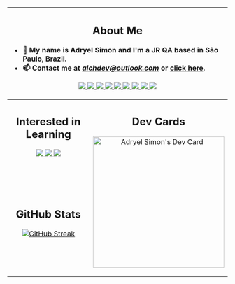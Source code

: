 <table width="800px">
<thead>
<tr>
<th colspan="2" align='left'>

<span align="center">

## About Me

</span>

- 👋 My name is Adryel Simon and I'm a JR QA based in São Paulo, Brazil. 
- 📫 Contact me at *[alchdev@outlook.com](mailto:alchdev@outlook.com)* or <a href="https://alchemistdev.vercel.app/about">click here</a>.

<p align='center'>
<a href='https://html.com/'>
<img src="https://skillicons.dev/icons?i=html"/>
</a>
<a href='https://www.w3.org/Style/CSS/Overview.en.html'>
<img src="https://skillicons.dev/icons?i=css"/>
</a>
<a href='https://www.javascript.com/'>
<img src="https://skillicons.dev/icons?i=js"/>
</a>
<a href='https://styled-components.com/'>
<img src="https://skillicons.dev/icons?i=styledcomponents"/>
</a>
<a href='https://getbootstrap.com/'>
<img src="https://skillicons.dev/icons?i=bootstrap"/>
</a>
<a href='https://tailwindui.com/'>
<img src="https://skillicons.dev/icons?i=tailwind"/>
</a>
<a href='https://reactjs.org/'>
<img src="https://skillicons.dev/icons?i=react"/>
</a>
<a href='https://nextjs.org/'>
<img src="https://skillicons.dev/icons?i=nextjs"/>
</a>
<a href='https://pt.stackoverflow.com/'>
<img src="https://skillicons.dev/icons?i=angular"/>
</a>
  
</p>
</th>
</tr>
</thead>
<tbody>
<tr>
<td  valign='top' align="center" width="50%">

## Interested in Learning

<a href='https://supabase.com/'>
<img src="https://skillicons.dev/icons?i=supabase"/>
</a>
<a href='https://vuejs.org/'>
<img src="https://skillicons.dev/icons?i=vuejs"/>
</a>
<a href='https://nuxtjs.org/'>
<img src="https://skillicons.dev/icons?i=nuxtjs"/>
</a>
</td>
<td rowspan="2" valign='top' align="center" width="50%">

## Dev Cards
 
<a href="https://app.daily.dev/alchemistdev"><img src="https://api.daily.dev/devcards/d49046863a4e4c3383dd2e5033dc7f1f.png?r=de0" width="300" alt="Adryel Simon's Dev Card"/></a>

</td>
</tr>
<tr>
<td align="center" valign='top' width="50%">

## GitHub Stats

[![GitHub Streak](https://github-readme-streak-stats.herokuapp.com?user=alchemist-developer&theme=react&hide_border=true)](https://git.io/streak-stats)

</td>
</tr>
</tbody>

